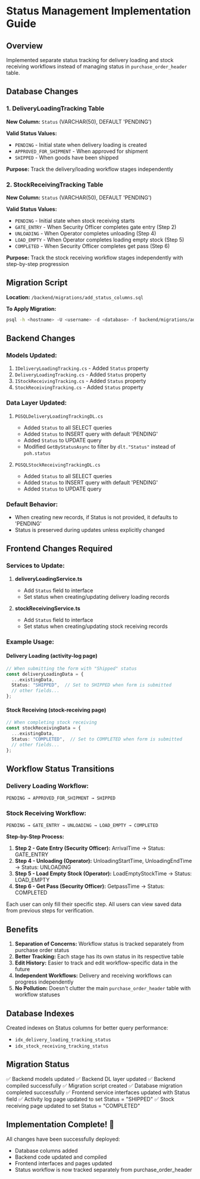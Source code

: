 # Status Management Implementation Guide

## Overview
Implemented separate status tracking for delivery loading and stock receiving workflows instead of managing status in `purchase_order_header` table.

## Database Changes

### 1. DeliveryLoadingTracking Table
**New Column:** `Status` (VARCHAR(50), DEFAULT 'PENDING')

**Valid Status Values:**
- `PENDING` - Initial state when delivery loading is created
- `APPROVED_FOR_SHIPMENT` - When approved for shipment
- `SHIPPED` - When goods have been shipped

**Purpose:** Track the delivery/loading workflow stages independently

### 2. StockReceivingTracking Table
**New Column:** `Status` (VARCHAR(50), DEFAULT 'PENDING')

**Valid Status Values:**
- `PENDING` - Initial state when stock receiving starts
- `GATE_ENTRY` - When Security Officer completes gate entry (Step 2)
- `UNLOADING` - When Operator completes unloading (Step 4)
- `LOAD_EMPTY` - When Operator completes loading empty stock (Step 5)
- `COMPLETED` - When Security Officer completes get pass (Step 6)

**Purpose:** Track the stock receiving workflow stages independently with step-by-step progression

## Migration Script
**Location:** `/backend/migrations/add_status_columns.sql`

**To Apply Migration:**
```bash
psql -h <hostname> -U <username> -d <database> -f backend/migrations/add_status_columns.sql
```

## Backend Changes

### Models Updated:
1. `IDeliveryLoadingTracking.cs` - Added `Status` property
2. `DeliveryLoadingTracking.cs` - Added `Status` property
3. `IStockReceivingTracking.cs` - Added `Status` property
4. `StockReceivingTracking.cs` - Added `Status` property

### Data Layer Updated:
1. `PGSQLDeliveryLoadingTrackingDL.cs`
   - Added `Status` to all SELECT queries
   - Added `Status` to INSERT query with default 'PENDING'
   - Added `Status` to UPDATE query
   - Modified `GetByStatusAsync` to filter by `dlt."Status"` instead of `poh.status`

2. `PGSQLStockReceivingTrackingDL.cs`
   - Added `Status` to all SELECT queries
   - Added `Status` to INSERT query with default 'PENDING'
   - Added `Status` to UPDATE query

### Default Behavior:
- When creating new records, if Status is not provided, it defaults to 'PENDING'
- Status is preserved during updates unless explicitly changed

## Frontend Changes Required

### Services to Update:
1. **deliveryLoadingService.ts**
   - Add `Status` field to interface
   - Set status when creating/updating delivery loading records

2. **stockReceivingService.ts**
   - Add `Status` field to interface
   - Set status when creating/updating stock receiving records

### Example Usage:

#### Delivery Loading (activity-log page)
```typescript
// When submitting the form with "Shipped" status
const deliveryLoadingData = {
  ...existingData,
  Status: "SHIPPED",  // Set to SHIPPED when form is submitted
  // other fields...
};
```

#### Stock Receiving (stock-receiving page)
```typescript
// When completing stock receiving
const stockReceivingData = {
  ...existingData,
  Status: "COMPLETED",  // Set to COMPLETED when form is submitted
  // other fields...
};
```

## Workflow Status Transitions

### Delivery Loading Workflow:
```
PENDING → APPROVED_FOR_SHIPMENT → SHIPPED
```

### Stock Receiving Workflow:
```
PENDING → GATE_ENTRY → UNLOADING → LOAD_EMPTY → COMPLETED
```

**Step-by-Step Process:**
1. **Step 2 - Gate Entry (Security Officer):** ArrivalTime → Status: GATE_ENTRY
2. **Step 4 - Unloading (Operator):** UnloadingStartTime, UnloadingEndTime → Status: UNLOADING
3. **Step 5 - Load Empty Stock (Operator):** LoadEmptyStockTime → Status: LOAD_EMPTY
4. **Step 6 - Get Pass (Security Officer):** GetpassTime → Status: COMPLETED

Each user can only fill their specific step. All users can view saved data from previous steps for verification.

## Benefits

1. **Separation of Concerns:** Workflow status is tracked separately from purchase order status
2. **Better Tracking:** Each stage has its own status in its respective table
3. **Edit History:** Easier to track and edit workflow-specific data in the future
4. **Independent Workflows:** Delivery and receiving workflows can progress independently
5. **No Pollution:** Doesn't clutter the main `purchase_order_header` table with workflow statuses

## Database Indexes
Created indexes on Status columns for better query performance:
- `idx_delivery_loading_tracking_status`
- `idx_stock_receiving_tracking_status`

## Migration Status
✅ Backend models updated
✅ Backend DL layer updated
✅ Backend compiled successfully
✅ Migration script created
✅ Database migration completed successfully
✅ Frontend service interfaces updated with Status field
✅ Activity log page updated to set Status = "SHIPPED"
✅ Stock receiving page updated to set Status = "COMPLETED"

## Implementation Complete! 🎉

All changes have been successfully deployed:
- Database columns added
- Backend code updated and compiled
- Frontend interfaces and pages updated
- Status workflow is now tracked separately from purchase_order_header
